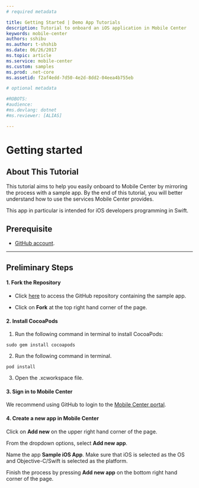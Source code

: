 ```yaml
---
# required metadata

title: Getting Started | Demo App Tutorials
description: Tutorial to onboard an iOS application in Mobile Center
keywords: mobile-center
authors: sshibu
ms.author: t-shshib
ms.date: 06/26/2017
ms.topic: article
ms.service: mobile-center
ms.custom: samples
ms.prod: .net-core
ms.assetid: f2af4edd-7d50-4e2d-8dd2-04eea4b755eb

# optional metadata

#ROBOTS:
#audience:
#ms.devlang: dotnet
#ms.reviewer: [ALIAS]

---
```



# Getting started
## About This Tutorial

This tutorial aims to help you easily onboard to Mobile Center by mirroring the process with a sample app. By the end of this tutorial, you will better understand how to use the services Mobile Center provides.  

This app in particular is intended for iOS developers programming in Swift.

## Prerequisite
- [GitHub account](https://github.com/join).

---

## Preliminary Steps

#### 1. Fork the Repository

- Click [here](https://github.com/MobileCenter/demoapp-ios-swift) to access the GitHub repository containing the sample app.

- Click on **Fork** at the top right hand corner of the page.


#### 2. Install CocoaPods

1. Run the following command in terminal to install CocoaPods:
```
sudo gem install cocoapods
```
2. Run the following command in terminal.
```
pod install
```

3. Open the .xcworkspace file.



#### 3. Sign in to Mobile Center
We recommend using GitHub to login to the [Mobile Center portal](https://mobile.azure.com).

#### 4. Create a new app in Mobile Center

Click on **Add new** on the upper right hand corner of the page.

From the dropdown options, select **Add new app**.

Name the app **Sample iOS App**. Make sure that iOS is selected as the OS and Objective-C/Swift is selected as the platform.

Finish the process by pressing **Add new app** on the bottom right hand corner of the page.
